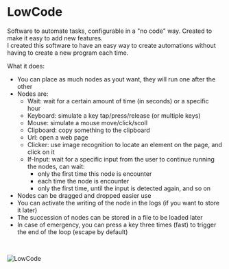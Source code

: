 # LowCode
Software to automate tasks, configurable in a "no code" way. Created to make it easy to add new features. <br>
I created this software to have an easy way to create automations without having to create a new program each time. <br>

What it does:
* You can place as much nodes as yout want, they will run one after the other
* Nodes are:
   * Wait: wait for a certain amount of time (in seconds) or a specific hour
   * Keyboard: simulate a key tap/press/release (or multiple keys)
   * Mouse: simulate a mouse move/click/scoll
   * Clipboard: copy something to the clipboard
   * Url: open a web page
   * Clicker: use image recognition to locate an element on the page, and click on it
   * If-Input: wait for a specific input from the user to continue running the nodes, can wait:
        * only the first time this node is encounter
        * each time the node is encounter
        * only the first time, until the input is detected again, and so on
* Nodes can be dragged and dropped easier use
* You can activate the writing of the node in the logs (if you want to store it later)
* The succession of nodes can be stored in a file to be loaded later
* In case of emergency, you can press a key three times (fast) to trigger the end of the loop (escape by default)
<br>

![LowCode](sources/Low-Code.gif)

